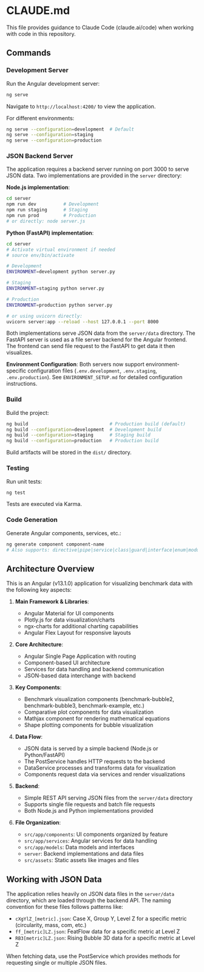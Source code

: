 # CLAUDE.md

This file provides guidance to Claude Code (claude.ai/code) when working with code in this repository.

## Commands

### Development Server

Run the Angular development server:
```bash
ng serve
```
Navigate to `http://localhost:4200/` to view the application.

For different environments:
```bash
ng serve --configuration=development  # Default
ng serve --configuration=staging
ng serve --configuration=production
```

### JSON Backend Server

The application requires a backend server running on port 3000 to serve JSON data. Two implementations are provided in the `server` directory:

**Node.js implementation**:
```bash
cd server
npm run dev          # Development
npm run staging      # Staging  
npm run prod         # Production
# or directly: node server.js
```

**Python (FastAPI) implementation**:
```bash
cd server
# Activate virtual environment if needed
# source env/bin/activate

# Development
ENVIRONMENT=development python server.py

# Staging
ENVIRONMENT=staging python server.py

# Production  
ENVIRONMENT=production python server.py

# or using uvicorn directly:
uvicorn server:app --reload --host 127.0.0.1 --port 8000
```

Both implementations serve JSON data from the `server/data` directory.
The FastAPI server is used as a file server backend for the Angular frontend. The
frontend can send file request to the FastAPI to get data it then visualizes.

**Environment Configuration**: Both servers now support environment-specific configuration files (`.env.development`, `.env.staging`, `.env.production`). See `ENVIRONMENT_SETUP.md` for detailed configuration instructions.

### Build

Build the project:
```bash
ng build                              # Production build (default)
ng build --configuration=development  # Development build
ng build --configuration=staging      # Staging build  
ng build --configuration=production   # Production build
```
Build artifacts will be stored in the `dist/` directory.

### Testing

Run unit tests:
```bash
ng test
```
Tests are executed via Karma.

### Code Generation

Generate Angular components, services, etc.:
```bash
ng generate component component-name
# Also supports: directive|pipe|service|class|guard|interface|enum|module
```

## Architecture Overview

This is an Angular (v13.1.0) application for visualizing benchmark data with the following key aspects:

1. **Main Framework & Libraries**:
   - Angular Material for UI components
   - Plotly.js for data visualization/charts
   - ngx-charts for additional charting capabilities
   - Angular Flex Layout for responsive layouts

2. **Core Architecture**:
   - Angular Single Page Application with routing
   - Component-based UI architecture
   - Services for data handling and backend communication
   - JSON-based data interchange with backend

3. **Key Components**:
   - Benchmark visualization components (benchmark-bubble2, benchmark-bubble3, benchmark-example, etc.)
   - Comparative plot components for data visualization
   - Mathjax component for rendering mathematical equations
   - Shape plotting components for bubble visualization

4. **Data Flow**:
   - JSON data is served by a simple backend (Node.js or Python/FastAPI)
   - The PostService handles HTTP requests to the backend
   - DataService processes and transforms data for visualization
   - Components request data via services and render visualizations

5. **Backend**:
   - Simple REST API serving JSON files from the `server/data` directory
   - Supports single file requests and batch file requests
   - Both Node.js and Python implementations provided

6. **File Organization**:
   - `src/app/components`: UI components organized by feature
   - `src/app/services`: Angular services for data handling
   - `src/app/models`: Data models and interfaces
   - `server`: Backend implementations and data files
   - `src/assets`: Static assets like images and files

## Working with JSON Data

The application relies heavily on JSON data files in the `server/data` directory, which are loaded through the backend API. The naming convention for these files follows patterns like:

- `cXgYlZ_[metric].json`: Case X, Group Y, Level Z for a specific metric (circularity, mass, com, etc.)
- `ff_[metric]LZ.json`: FeatFlow data for a specific metric at Level Z
- `RB3[metric]LZ.json`: Rising Bubble 3D data for a specific metric at Level Z

When fetching data, use the PostService which provides methods for requesting single or multiple JSON files.